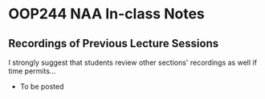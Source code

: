 # OOP244 NAA In-class Notes
## Recordings of Previous Lecture Sessions
I strongly suggest that students review other sections' recordings as well if time permits...

- To be posted